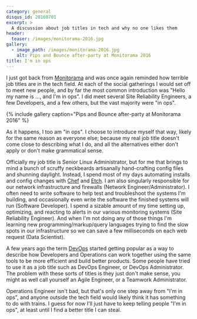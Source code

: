 ```yaml
---
category: general
disqus_id: 20160701
excerpt: >
  A discussion about job titles in tech and why no one likes them
header:
  teaser: /images/monitorama-2016.jpg
gallery:
  - image_path: /images/monitorama-2016.jpg
    alt: Pips and Bounce after-party at Monitorama 2016 
title: I'm in ops
---
```

I just got back from [Monitorama](https://www.monitorama.com) and was once again
reminded how terrible job titles are in the tech field.  At each of the social
gatherings I would set off to meet new people, and by far the most common
introduction was "Hello my name is ..., and I'm in ops".  I did meet several Site
Reliability Engineers, a few Developers, and a few others, but the vast majority
were "in ops".

{% include gallery caption="Pips and Bounce after-party at Monitorama 2016" %}

As it happens, I too am "in ops". I choose to introduce myself that way, likely
for the same reason as everyone else; because my real job title doesn't come close
to describing what I do, and all the alternatives either don't apply or don't
make grammatical sense.

Officially my job title is Senior Linux Administrator, but for me that brings to mind a
bunch of scruffy neckbeards artisanally hand-crafting config files and shunning daylight.
Instead, I spend most of my days automating installs and config changes with [Chef](https://chef.io)
and [Etch](https://github.com/etch/etch). I am also singularly responsible for our
network infrastructure and firewalls (Network Engineer/Administrator).  I often
need to write software to help test and troubleshoot the systems I'm building, and
occasionally even write the software the finished systems will run (Software Developer).
I spend a sizable amount of my time setting up, optimizing, and reacting to alerts
in our various monitoring systems (Site Reliability Engineer).  And when I'm not
doing any of those things I'm learning new programming/markup/query languages trying
to find the slow spots in our infrastructure so we can save a few milliseconds on
each web request (Data Scientist).

A few years ago the term [DevOps](https://theagileadmin.com/what-is-devops/)
started getting popular as a way to describe how Developers and Operations can
work together using the same tools to be more efficient and build better products.
Some people have tried to use it as a job title such as DevOps Engineer, or DevOps
Administrator.  The problem with these sorts of titles is they just don't make sense,
you might as well call yourself an Agile Engineer, or a Teamwork Administrator.

Operations Engineer isn't bad, but that's only one step away from "I'm in ops",
and anyone outside the tech field would likely think it has something to do with
trains.  I guess for now I'll just have to keep telling people "I'm in ops", at least
until I find a better title I can steal.
